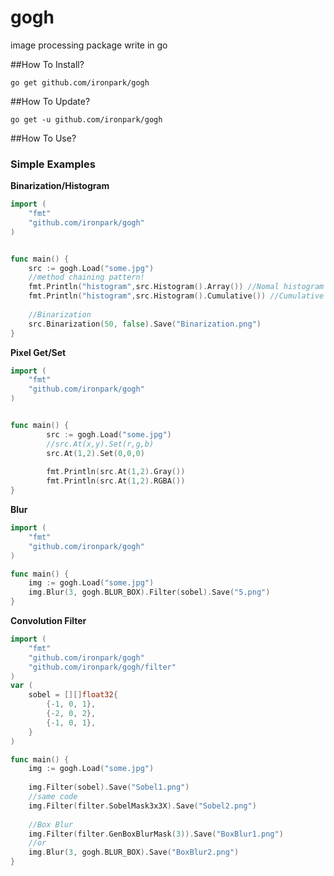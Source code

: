 gogh
====

image processing package write in go

##How To Install?
```
go get github.com/ironpark/gogh
```
##How To Update?
```
go get -u github.com/ironpark/gogh
```
##How To Use?
### Simple Examples
**Binarization/Histogram**
```go
import (
	"fmt"
	"github.com/ironpark/gogh"
)


func main() {
	src := gogh.Load("some.jpg")
	//method chaining pattern!
	fmt.Println("histogram",src.Histogram().Array()) //Nomal histogram
	fmt.Println("histogram",src.Histogram().Cumulative()) //Cumulative histogram
	
	//Binarization
	src.Binarization(50, false).Save("Binarization.png")
}
```
**Pixel Get/Set**
```go
import (
	"fmt"
	"github.com/ironpark/gogh"
)


func main() {
		src := gogh.Load("some.jpg")
		//src.At(x,y).Set(r,g,b)
		src.At(1,2).Set(0,0,0)
		
		fmt.Println(src.At(1,2).Gray())
		fmt.Println(src.At(1,2).RGBA())
}
```
**Blur**
```go
import (
	"fmt"
	"github.com/ironpark/gogh"
)

func main() {
	img := gogh.Load("some.jpg")
	img.Blur(3, gogh.BLUR_BOX).Filter(sobel).Save("5.png")
}
```
**Convolution Filter**
```go
import (
	"fmt"
	"github.com/ironpark/gogh"
	"github.com/ironpark/gogh/filter"
)
var (
	sobel = [][]float32{
		{-1, 0, 1},
		{-2, 0, 2},
		{-1, 0, 1},
	}
)

func main() {
	img := gogh.Load("some.jpg")
	
	img.Filter(sobel).Save("Sobel1.png")
	//same code
	img.Filter(filter.SobelMask3x3X).Save("Sobel2.png")
	
	//Box Blur
	img.Filter(filter.GenBoxBlurMask(3)).Save("BoxBlur1.png")
	//or
	img.Blur(3, gogh.BLUR_BOX).Save("BoxBlur2.png")
}
```